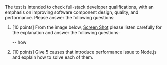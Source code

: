 The test is intended to check full-stack developer qualifications, with an emphasis on improving software component design, quality, and performance. Please answer the following questions:
 
1. [10 points] From the image below,
   [Screen Shot](screen.shot.jpg)
   please listen carefully for the explanation and answer the following questions:
   
   -- how 

3. [10 points] Give 5 causes that introduce performance issue to Node.js and explain how to solve each of them.
